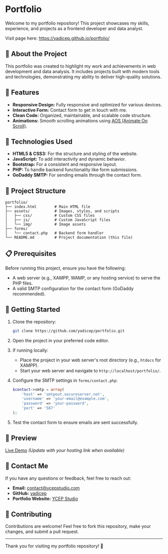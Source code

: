 # Portfolio

Welcome to my portfolio repository! This project showcases my skills, experience, and projects as a frontend developer and data analyst.

Visit page here: https://yadicep.github.io/portfolio/

## 🌟 About the Project

This portfolio was created to highlight my work and achievements in web development and data analysis. It includes projects built with modern tools and technologies, demonstrating my ability to deliver high-quality solutions.

## 🚀 Features

- **Responsive Design:** Fully responsive and optimized for various devices.
- **Interactive Form:** Contact form to get in touch with me.
- **Clean Code:** Organized, maintainable, and scalable code structure.
- **Animations:** Smooth scrolling animations using [AOS (Animate On Scroll)](https://michalsnik.github.io/aos/).

## 🔧 Technologies Used

- **HTML5 & CSS3:** For the structure and styling of the website.
- **JavaScript:** To add interactivity and dynamic behavior.
- **Bootstrap:** For a consistent and responsive layout.
- **PHP:** To handle backend functionality like form submissions.
- **GoDaddy SMTP:** For sending emails through the contact form.

## 📂 Project Structure

```
portfolio/
├── index.html        # Main HTML file
├── assets/           # Images, styles, and scripts
│   ├── css/          # Custom CSS files
│   ├── js/           # Custom JavaScript files
│   └── img/          # Image assets
├── forms/
│   └── contact.php   # Backend form handler
└── README.md         # Project documentation (this file)
```

## 📋 Prerequisites

Before running this project, ensure you have the following:

- A web server (e.g., XAMPP, WAMP, or any hosting service) to serve the PHP files.
- A valid SMTP configuration for the contact form (GoDaddy recommended).

## 🚀 Getting Started

1. Clone the repository:

   ```bash
   git clone https://github.com/yadicep/portfolio.git
   ```

2. Open the project in your preferred code editor.

3. If running locally:
   - Place the project in your web server's root directory (e.g., `htdocs` for XAMPP).
   - Start your web server and navigate to `http://localhost/portfolio/`.

4. Configure the SMTP settings in `forms/contact.php`:

   ```php
   $contact->smtp = array(
       'host' => 'smtpout.secureserver.net',
       'username' => 'your-email@example.com',
       'password' => 'your-password',
       'port' => '587'
   );
   ```

5. Test the contact form to ensure emails are sent successfully.

## 🎨 Preview

[Live Demo](#) *(Update with your hosting link when available)*

## 📧 Contact Me

If you have any questions or feedback, feel free to reach out:

- **Email:** contact@ycepstudio.com
- **GitHub:** [yadicep](https://github.com/yadicep)
- **Portfolio Website:** [YCEP Studio](https://ycepstudio.com/)

## 🤝 Contributing

Contributions are welcome! Feel free to fork this repository, make your changes, and submit a pull request.


---

Thank you for visiting my portfolio repository! 🌟

